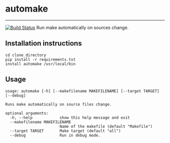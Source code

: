 # automake
---
[![Build Status](https://travis-ci.com/gchlebus/automake.svg?branch=master)](https://travis-ci.com/gchlebus/automake)
Run make automatically on sources change.

## Installation instructions
```
cd clone_directory
pip install -r requirements.txt
install automake /usr/local/bin
```

## Usage
```
usage: automake [-h] [--makefilename MAKEFILENAME] [--target TARGET] [--debug]

Runs make automatically on source files change.

optional arguments:
  -h, --help            show this help message and exit
  --makefilename MAKEFILENAME
                        Name of the makefile (default "Makefile")
  --target TARGET       Make target (default "all")
  --debug               Run in debug mode.
```
